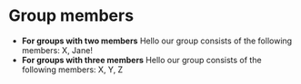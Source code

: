 # Group members

* **For groups with two members** Hello our group consists of the following members: X, Jane!
* **For groups with three members** Hello our group consists of the following members: X, Y, Z
